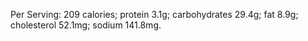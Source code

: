 Per Serving: 209 calories; protein 3.1g; carbohydrates 29.4g; fat 8.9g; cholesterol 52.1mg; sodium 141.8mg.